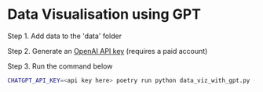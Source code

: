 # Data Visualisation using GPT

Step 1. Add data to the 'data' folder

Step 2. Generate an [OpenAI API key](https://platform.openai.com/account/api-keys) (requires a paid account)

Step 3. Run the command below

```bash
CHATGPT_API_KEY=<api key here> poetry run python data_viz_with_gpt.py --data-query "How many shopping reports do you have per category?" --viz-query "bar chart" --file-to-query shopping_trends
```